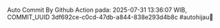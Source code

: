 Auto Commit By Github Action pada: 2025-07-31 13:36:07 WIB, COMMIT_UUID 3df692ce-c0cd-47db-a844-838e293d4b8c #autohijau🗿
